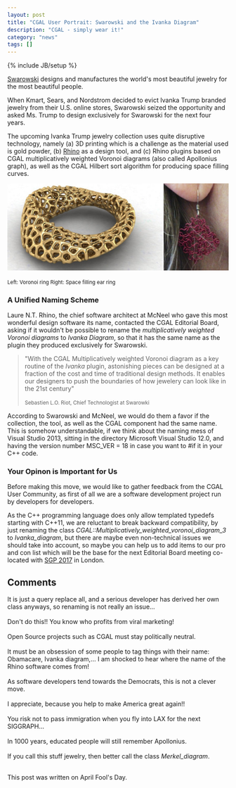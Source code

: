 ```yaml
---
layout: post
title: "CGAL User Portrait: Swarowski and the Ivanka Diagram"
description: "CGAL - simply wear it!"
category: "news"
tags: []
---
```

{% include JB/setup %}

<p><a href="http://www.swarowski.com/">Swarowski</a> designs
and manufactures the world's most beautiful jewelry for the
most beautiful people.</p>

<p>When Kmart, Sears, and Nordstrom decided to evict Ivanka Trump branded 
jewelry from their U.S. online stores, Swarowski seized the opportunity
and asked Ms. Trump to design exclusively for Swarowski for the next four 
years.</p>

<p>The upcoming Ivanka Trump jewelry collection uses quite disruptive
technology, namely (a) 3D printing which is a challenge as the material
used is gold powder, (b) <a href="https://www.rhino3d.com/gallery/4">Rhino</a> as a
design tool, and (c) Rhino plugins based on CGAL multiplicatively weighted
Voronoi diagrams (also called Apollonius graph), as well as
the CGAL Hilbert sort algorithm for producing space filling
curves.</p>

![](/images/april2017.jpg)
<p><small>Left: Voronoi ring  Right: Space filling ear ring</small></p>

<h3>A Unified Naming Scheme</h3>
<p>Laure N.T. Rhino, the chief software architect at McNeel  who gave 
this most wonderful design software its name, contacted the CGAL Editorial 
Board, asking if it wouldn't be possible to rename the  <i>multiplicatively 
weighted Voronoi diagrams</i> to <i>Ivanka Diagram</i>, so that it 
has the same name as the plugin they produced exclusively for Swarowski. </p>

<blockquote>
<p>"With the CGAL Multiplicatively weighted Voronoi diagram  as a key routine 
of the <em>Ivanka</em> plugin, astonishing pieces can be designed at a fraction 
of the cost and time of traditional design methods.  It enables our designers 
to push the boundaries of how jewelery can look like in the 21st century"</p>

 <p><small>Sebastien L.O. Riot, Chief Technologist at Swarowki</small></p>
</blockquote>

<p>According to Swarowski and McNeel, we would do them a favor if the
collection, the tool, as well as the CGAL component had the same name.
This is somehow understandable, if we think about the naming mess 
of Visual Studio 2013, sitting in the directory Microsoft Visual Studio 12.0,
and having the version number MSC_VER = 18 in case you want to #if it
in your C++ code.</p>

<h3>Your Opinon is Important for Us </h3>

<p>Before making this move, we would like to gather feedback from 
the CGAL User Community, as first of all we are a software development
project run by developers for developers.</p>

<p>As the C++ programming language does only allow templated typedefs starting
with C++11, we are
reluctant to break backward compatibility, by just renaming the class 
<i>CGAL::Multiplicatively_weighted_voronoi_diagram_3</i> to <i>Ivanka_diagram</i>,
but there are maybe even non-technical issues we should take into account,
so maybe you can help us to add items to our pro and con list which
will be the base for the next Editorial Board meeting co-located with
<a href="http://geometry.cs.ucl.ac.uk/SGP2017/">SGP 2017</a> in London.</p>

<h2> Comments</h2>
<div class="container">
  <div class="row">
    <div class="col-sm-8">
      <div class="post-comments">
        <div class="comment-wrapper product-detail-info">
          It is just a query replace all, and a serious developer has
          derived her own class anyways, so renaming is not really an issue...
        </div><br>
        <div class="comment-wrapper product-detail-info">
          Don't do this!! You know who profits from viral marketing!
        </div><br>
        <div class="comment-wrapper product-detail-info">
          Open Source projects such as CGAL must stay politically neutral.
        </div><br>
        <div class="comment-wrapper product-detail-info">
          It must be an obsession of some people to tag things with their name:
          Obamacare, Ivanka diagram,...
          I am shocked to hear where the name of the Rhino software comes from!
        </div><br>
        <div class="comment-wrapper product-detail-info">
          As software developers tend towards the Democrats, this is not a clever move.
        </div><br>
        <div class="comment-wrapper product-detail-info">
          I appreciate, because you help to make America great again!!
        </div><br>
        <div class="comment-wrapper product-detail-info">
          You risk not to pass immigration when you fly into LAX for the next SIGGRAPH...
        </div><br>
        <div class="comment-wrapper product-detail-info">
          In 1000 years, educated people will still remember Apollonius.
        </div><br>
        <div class="comment-wrapper product-detail-info">
          If you call this stuff jewelry, then better call the class <i>Merkel_diagram</i>.
        </div><br>
      </div>
    </div>
  </div>
</div>


<p>This post was written on April Fool's Day.</p>

